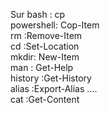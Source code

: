 Sur bash : cp                             
powershell:  Cop-Item  
rm :Remove-Item                             
cd :Set-Location                               
mkdir: New-Item                            
  man : Get-Help                         
history :Get-History                                
alias :Export-Alias ....                         
 cat :Get-Content                      
                            
